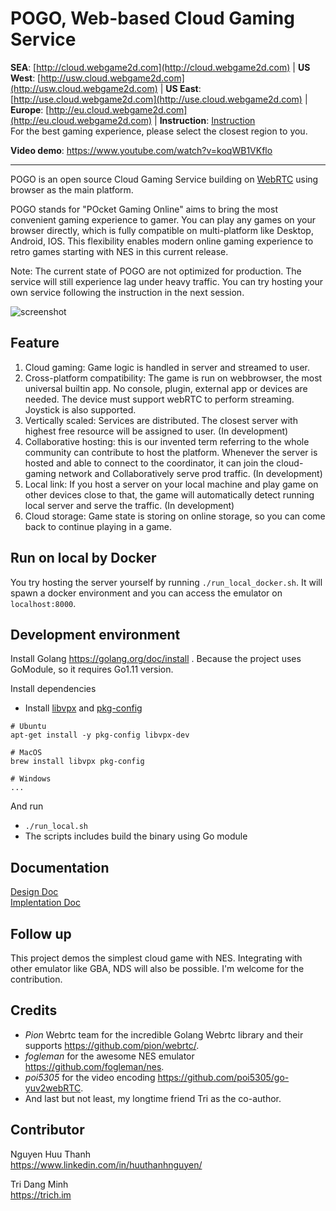 # POGO, Web-based Cloud Gaming Service
**SEA**: [http://cloud.webgame2d.com](http://cloud.webgame2d.com) | **US West**: [http://usw.cloud.webgame2d.com](http://usw.cloud.webgame2d.com) | **US East**: [http://use.cloud.webgame2d.com](http://use.cloud.webgame2d.com) | **Europe**: [http://eu.cloud.webgame2d.com](http://eu.cloud.webgame2d.com) | **Instruction**: [Instruction](document/instruction/)  
For the best gaming experience, please select the closest region to you.  

**Video demo**: https://www.youtube.com/watch?v=koqWB1VKflo

---

POGO is an open source Cloud Gaming Service building on [WebRTC](https://github.com/pion) using browser as the main platform.  
  
POGO stands for "POcket Gaming Online" aims to bring the most convenient gaming experience to gamer. You can play any games on your browser directly, which is fully compatible on multi-platform like Desktop, Android, IOS. This flexibility enables modern online gaming experience to retro games starting with NES in this current release.  

Note: The current state of POGO are not optimized for production. The service will still experience lag under heavy traffic. You can try hosting your own service following the instruction in the next session.  

![screenshot](document/img/landing-page.gif)

## Feature
1. Cloud gaming: Game logic is handled in server and streamed to user.
2. Cross-platform compatibility: The game is run on webbrowser, the most universal builtin app. No console, plugin, external app or devices are needed. The device must support webRTC to perform streaming. Joystick is also supported.
3. Vertically scaled: Services are distributed. The closest server with highest free resource will be assigned to user. (In development)
4. Collaborative hosting: this is our invented term referring to the whole community can contribute to host the platform. Whenever the server is hosted and able to connect to the coordinator, it can join the cloud-gaming network and Collaboratively serve prod traffic.  (In development)
5. Local link: If you host a server on your local machine and play game on other devices close to that, the game will automatically detect running local server and serve the traffic. (In development)
6. Cloud storage: Game state is storing on online storage, so you can come back to continue playing in a game.

## Run on local by Docker

You try hosting the server yourself by running `./run_local_docker.sh`. It will spawn a docker environment and you can access the emulator on `localhost:8000`.  

## Development environment

Install Golang https://golang.org/doc/install . Because the project uses GoModule, so it requires Go1.11 version.

Install dependencies  

  * Install [libvpx](https://www.webmproject.org/code/) and [pkg-config](https://www.freedesktop.org/wiki/Software/pkg-config/)
```
# Ubuntu
apt-get install -y pkg-config libvpx-dev

# MacOS
brew install libvpx pkg-config

# Windows
...
```

And run 
  * `./run_local.sh`
  * The scripts includes build the binary using Go module

## Documentation
[Design Doc](document/designdoc/)  
[Implentation Doc](document/implementation/)  

## Follow up

This project demos the simplest cloud game with NES. Integrating with other emulator like GBA, NDS will also be possible. I'm welcome for the contribution.

## Credits

* *Pion* Webrtc team for the incredible Golang Webrtc library and their supports https://github.com/pion/webrtc/.  
* *fogleman* for the awesome NES emulator https://github.com/fogleman/nes.  
* *poi5305* for the video encoding https://github.com/poi5305/go-yuv2webRTC.  
* And last but not least, my longtime friend Tri as the co-author. 

## Contributor

Nguyen Huu Thanh  
https://www.linkedin.com/in/huuthanhnguyen/  

Tri Dang Minh  
https://trich.im  

